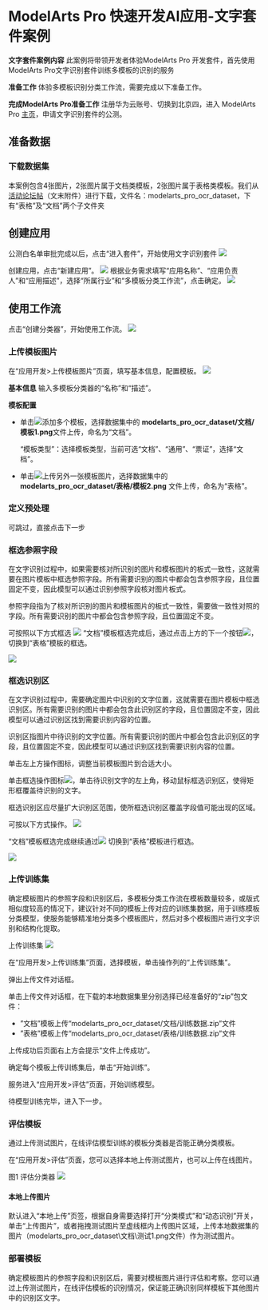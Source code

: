# ModelArts Pro 快速开发AI应用-文字套件案例

**文字套件案例内容**
此案例将带领开发者体验ModelArts Pro 开发套件，首先使用ModelArts Pro文字识别套件训练多模板的识别的服务

**准备工作**
体验多模板识别分类工作流，需要完成以下准备工作。

**完成ModelArts Pro准备工作**
注册华为云账号、切换到北京四，进入 ModelArts Pro <a href="https://console.huaweicloud.com/mapro/#/home" target="_blank">主页</a>，申请文字识别套件的公测。

## 准备数据
### 下载数据集

本案例包含4张图片，2张图片属于文档类模板，2张图片属于表格类模板。我们从<a href="https://bbs.huaweicloud.com/forum/thread-78758-1-1.html" target="_blank">活动论坛帖</a>（文末附件）进行下载，文件名：modelarts\_pro\_ocr\_dataset，下有“表格”及“文档”两个子文件夹

## 创建应用
公测白名单审批完成以后，点击“进入套件”，开始使用文字识别套件
![](./_image/image001.png)

创建应用，点击“新建应用”。
![](./_image/image002.png)
根据业务需求填写“应用名称”、“应用负责人”和“应用描述”，选择“所属行业”和“多模板分类工作流”，点击确定。
![](./_image/image003.png)

## 使用工作流
点击“创建分类器”，开始使用工作流。
![](./_image/image004.png)

### 上传模板图片
在“应用开发>上传模板图片”页面，填写基本信息，配置模板。
![](./_image/新增模板.png)

**基本信息**
输入多模板分类器的“名称”和“描述”。

**模板配置**

* 单击![](./_image/2020-09-21-19-22-44.jpg)添加多个模板，选择数据集中的 **modelarts\_pro\_ocr\_dataset/文档/模板1.png**文件上传，命名为“文档”。

	“模板类型”：选择模板类型，当前可选“文档”、“通用”、“票证”，选择“文档”。

* 单击![](./_image/2020-09-21-19-22-44.jpg)上传另外一张模板图片，选择数据集中的 **modelarts\_pro\_ocr\_dataset/表格/模板2.png** 文件上传，命名为“表格”。

### 定义预处理
可跳过，直接点击下一步

### 框选参照字段
在文字识别过程中，如果需要核对所识别的图片和模板图片的板式一致性，这就需要在图片模板中框选参照字段。所有需要识别的图片中都会包含参照字段，且位置固定不变，因此模型可以通过识别参照字段核对图片板式。

参照字段指为了核对所识别的图片和模板图片的板式一致性，需要做一致性对照的字段。所有需要识别的图片中都会包含参照字段，且位置固定不变。

可按照以下方式框选
![](./_image/image007.png)
“文档”模板框选完成后，通过点击上方的下一个按钮![](./_image/image009.png)，切换到“表格”模板的框选。

![](./_image/image008.png)

### 框选识别区
在文字识别过程中，需要确定图片中识别的文字位置，这就需要在图片模板中框选识别区。所有需要识别的图片中都会包含此识别区的字段，且位置固定不变，因此模型可以通过识别区找到需要识别内容的位置。

识别区指图片中待识别的文字位置。所有需要识别的图片中都会包含此识别区的字段，且位置固定不变，因此模型可以通过识别区找到需要识别内容的位置。

单击左上方操作图标，调整当前模板图片到合适大小。

单击框选操作图标![](./_image/image010.png)，单击待识别文字的左上角，移动鼠标框选识别区，使得矩形框覆盖待识别的文字。

框选识别区应尽量扩大识别区范围，使所框选识别区覆盖字段值可能出现的区域。

可按以下方式操作。
![](./_image/image011.png)

“文档”模板框选完成继续通过![](./_image/image009.png) 切换到“表格”模板进行框选。

![](./_image/image012.png)

### 上传训练集
确定模板图片的参照字段和识别区后，多模板分类工作流在模板数量较多，或版式相似度较高的情况下，建议针对不同的模板上传对应的训练集数据，用于训练模板分类模型，使服务能够精准地分类多个模板图片，然后对多个模板图片进行文字识别和结构化提取。

上传训练集
![](./_image/image013.png)

在“应用开发>上传训练集”页面，选择模板，单击操作列的“上传训练集”。

弹出上传文件对话框。

单击上传文件对话框，在下载的本地数据集里分别选择已经准备好的“zip”包文件：
* ”文档”模板上传“modelarts\_pro\_ocr\_dataset/文档/训练数据.zip”文件
* ”表格”模板上传“modelarts\_pro\_ocr\_dataset/表格/训练数据.zip”文件

上传成功后页面右上方会提示“文件上传成功”。

确定每个模板上传训练集后，单击“开始训练”。

服务进入“应用开发>评估”页面，开始训练模型。

待模型训练完毕，进入下一步。

### 评估模板

通过上传测试图片，在线评估模型训练的模板分类器是否能正确分类模板。

在“应用开发>评估”页面，您可以选择本地上传测试图片，也可以上传在线图片。

图1 评估分类器
![](./_image/image014.png)

####  本地上传图片

默认进入“本地上传”页签，根据自身需要选择打开“分类模式”和“动态识别”开关，单击“上传图片”，或者拖拽测试图片至虚线框内上传图片区域，上传本地数据集的图片（modelarts\_pro\_ocr\_dataset\文档\测试1.png文件）作为测试图片。

### 部署模板
确定模板图片的参照字段和识别区后，需要对模板图片进行评估和考察。您可以通过上传测试图片，在线评估模板的识别情况，保证能正确识别同样模板下其他图片中的识别区文字。
